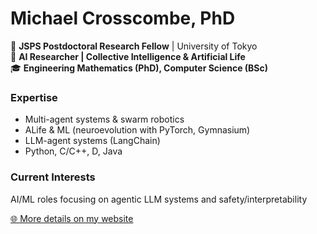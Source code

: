 # Michael Crosscombe, PhD

🔬 **JSPS Postdoctoral Research Fellow** | University of Tokyo  
🤖 **AI Researcher | Collective Intelligence & Artificial Life**  
🎓 **Engineering Mathematics (PhD), Computer Science (BSc)**

### Expertise
- Multi-agent systems & swarm robotics
- ALife & ML (neuroevolution with PyTorch, Gymnasium)
- LLM-agent systems (LangChain)
- Python, C/C++, D, Java

### Current Interests
AI/ML roles focusing on agentic LLM systems and safety/interpretability

[🌐 More details on my website](https://toohuman.io)
